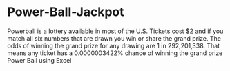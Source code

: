 # Power-Ball-Jackpot
Powerball is a lottery available in most of the U.S. Tickets cost $2 and if you match all six numbers that are drawn you win or share the grand prize. The odds of winning the grand prize for any drawing are 1 in 292,201,338. That means any ticket has a 0.0000003422% chance of winning the grand prize
Power Ball using Excel
